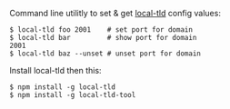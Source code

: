 Command line utilitly to set & get [local-tld] config values:

    $ local-tld foo 2001    # set port for domain
    $ local-tld bar         # show port for domain
    2001
    $ local-tld baz --unset # unset port for domain

[local-tld]: https://github.com/hoodiehq/local-tld

Install local-tld then this:

    $ npm install -g local-tld
    $ npm install -g local-tld-tool
